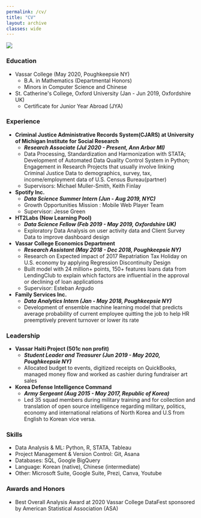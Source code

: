 ```yaml
---
permalink: /cv/
title: "CV"
layout: archive
classes: wide
---
```


<image src="/assets/images/CV_for_page.pdf"/>

### Education 
- Vassar College (May 2020, Poughkeepsie NY)
  - B.A. in Mathematics (Departmental Honors)
  - Minors in Computer Science and Chinese
- St. Catherine's College, Oxford University (Jan - Jun 2019, Oxfordshire UK)
  - Certificate for Junior Year Abroad (JYA) 

### Experience
- **Criminal Justice Administrative Records System(CJARS) at University of Michigan Institute for Social Research**
  - ***Research Associate (Jul 2020 - Present, Ann Arbor MI)***
  - Data Processing, Standardization and Harmonization with STATA; Development of Automated Data Quality Control System in Python; Engagement in Research Projects that usually involve linking Criminal Justice Data to demographics, survey, tax, income/employment data of U.S. Census Bureau(partner)   
  - Supervisors: Michael Muller-Smith, Keith Finlay
- **Spotify Inc.**
  - ***Data Science Summer Intern (Jun - Aug 2019, NYC)***
  - Growth Opportunities Mission : Mobile Web Player Team
  - Supervisor: Jesse Green
- **HT2Labs (Now Learning Pool)**
  - ***Data Science Fellow (Feb 2019 - May 2019, Oxfordshire UK)***
  - Exploratory Data Analysis on user activity data and Client Survey Data to improve dashboard design
- **Vassar College Economics Department**
  - ***Research Assistant (May 2018 - Dec 2018, Poughkeepsie NY)***
  - Research on Expected impact of 2017 Repatriation Tax Holiday on U.S. economy by applying Regression Discontinuity Design
  - Built model with 24 million+ points, 150+ features loans data from LendingClub to explain which factors are influential in the approval or declining of loan applications
  - Supervisor: Esteban Argudo
- **Family Services Inc.**
  - ***Data Analytics Intern (Jan - May 2018, Poughkeepsie NY)*** 
  - Development of ensemble machine learning model that predicts average probability of current employee quitting the job to help HR preemptively prevent turnover or lower its rate

### Leadership
- **Vassar Haiti Project (501c non profit)**
  - ***Student Leader and Treasurer (Jun 2019 - May 2020, Poughkeepsie NY)***
  - Allocated budget to events, digitized receipts on QuickBooks, managed money flow and worked as cashier during fundraiser art sales
- **Korea Defense Intelligence Command**
  - ***Army Sergeant (Aug 2015 - May 2017, Republic of Korea)***
  - Led 35 squad members during military training and for collection and translation of open source intelligence regarding military, politics, economy and international relations of North Korea and U.S from English to Korean vice versa. 

### Skills
- Data Analysis & ML: Python, R, STATA, Tableau                
- Project Management & Version Control: Git, Asana
- Databases: SQL, Google BigQuery                		   
- Language: Korean (native), Chinese (intermediate) 	           
- Other: Microsoft Suite, Google Suite, Prezi, Canva, Youtube

### Awards and Honors
- Best Overall Analysis Award at 2020 Vassar College DataFest sponsored by American Statistical Association (ASA)


